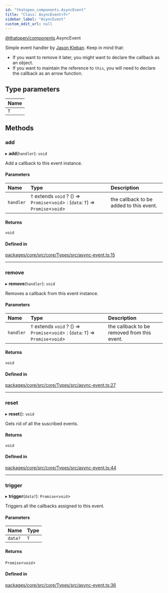 ```yaml
---
id: "thatopen_components.AsyncEvent"
title: "Class: AsyncEvent<T>"
sidebar_label: "AsyncEvent"
custom_edit_url: null
---
```


[@thatopen/components](../modules/thatopen_components.md).AsyncEvent

Simple event handler by
[Jason Kleban](https://gist.github.com/JasonKleban/50cee44960c225ac1993c922563aa540).
Keep in mind that:
- If you want to remove it later, you might want to declare the callback as
an object.
- If you want to maintain the reference to `this`, you will need to declare
the callback as an arrow function.

## Type parameters

| Name |
| :------ |
| `T` |

## Methods

### add

▸ **add**(`handler`): `void`

Add a callback to this event instance.

#### Parameters

| Name | Type | Description |
| :------ | :------ | :------ |
| `handler` | `T` extends `void` ? () => `Promise`<`void`\> : (`data`: `T`) => `Promise`<`void`\> | the callback to be added to this event. |

#### Returns

`void`

#### Defined in

[packages/core/src/core/Types/src/async-event.ts:15](https://github.com/ThatOpen/engine_components/blob/7affdb6/packages/core/src/core/Types/src/async-event.ts#L15)

___

### remove

▸ **remove**(`handler`): `void`

Removes a callback from this event instance.

#### Parameters

| Name | Type | Description |
| :------ | :------ | :------ |
| `handler` | `T` extends `void` ? () => `Promise`<`void`\> : (`data`: `T`) => `Promise`<`void`\> | the callback to be removed from this event. |

#### Returns

`void`

#### Defined in

[packages/core/src/core/Types/src/async-event.ts:27](https://github.com/ThatOpen/engine_components/blob/7affdb6/packages/core/src/core/Types/src/async-event.ts#L27)

___

### reset

▸ **reset**(): `void`

Gets rid of all the suscribed events.

#### Returns

`void`

#### Defined in

[packages/core/src/core/Types/src/async-event.ts:44](https://github.com/ThatOpen/engine_components/blob/7affdb6/packages/core/src/core/Types/src/async-event.ts#L44)

___

### trigger

▸ **trigger**(`data?`): `Promise`<`void`\>

Triggers all the callbacks assigned to this event.

#### Parameters

| Name | Type |
| :------ | :------ |
| `data?` | `T` |

#### Returns

`Promise`<`void`\>

#### Defined in

[packages/core/src/core/Types/src/async-event.ts:36](https://github.com/ThatOpen/engine_components/blob/7affdb6/packages/core/src/core/Types/src/async-event.ts#L36)
